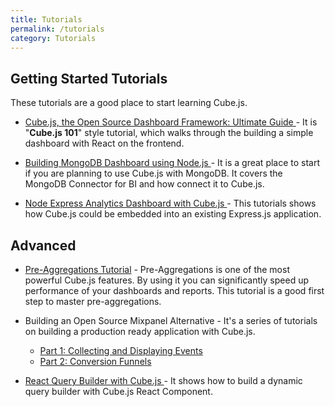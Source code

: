 ```yaml
---
title: Tutorials
permalink: /tutorials
category: Tutorials
---
```


## Getting Started Tutorials
These tutorials are a good place to start learning Cube.js.

* [Cube.js, the Open Source Dashboard Framework: Ultimate Guide
](https://cube.dev/blog/cubejs-open-source-dashboard-framework-ultimate-guide) - It is "**Cube.js 101**" style tutorial, which walks through the building a simple dashboard with React on the frontend.

* [Building MongoDB Dashboard using Node.js
](https://cube.dev/blog/building-mongodb-dashboard-using-node.js) - It is a
great place to start if you are planning to use Cube.js with MongoDB. It covers
the MongoDB Connector for BI and how connect it to Cube.js.

* [Node Express Analytics Dashboard with Cube.js
](https://cube.dev/blog/node-express-analytics-dashboard-with-cubejs) - This
tutorials shows how Cube.js could be embedded into an existing Express.js
application.

## Advanced

* [Pre-Aggregations Tutorial](https://cube.dev/blog/high-performance-data-analytics-with-cubejs-pre-aggregations/) - Pre-Aggregations is one of the most powerful Cube.js features. By using it you can significantly speed up performance of your dashboards and reports. This tutorial is a good first step to master pre-aggregations.

* Building an Open Source Mixpanel Alternative - It's a series of tutorials on
building a production ready application with Cube.js.
  - [Part 1: Collecting and Displaying Events](https://cube.dev/blog/building-an-open-source-mixpanel-alternative-1)
  - [Part 2: Conversion Funnels ](https://cube.dev/blog/building-open-source-mixpanel-alternative-2/)

* [React Query Builder with Cube.js
](https://cube.dev/blog/react-query-builder-with-cubejs) - It shows how to
build a dynamic query builder with Cube.js React Component.
